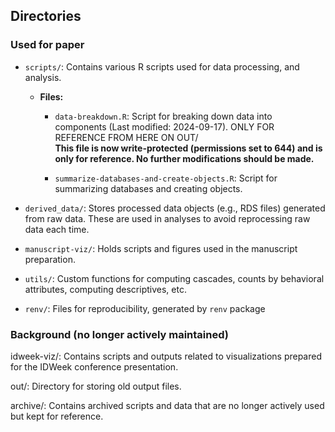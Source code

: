 ## Directories

### Used for paper

- `scripts/`: Contains various R scripts used for data processing, and analysis.

  - **Files:**
      - `data-breakdown.R`: Script for breaking down data into components (Last modified: 2024-09-17). ONLY FOR REFERENCE FROM HERE ON OUT/  
      **This file is now write-protected (permissions set to 644) and is only for reference. No further modifications should be made.**  

      - `summarize-databases-and-create-objects.R`: Script for summarizing databases and creating objects.




- `derived_data/`: Stores processed data objects (e.g., RDS files) generated from raw data. These are used in analyses to avoid reprocessing raw data each time.

- `manuscript-viz/`: Holds scripts and figures used in the manuscript preparation.

- `utils/`: Custom functions for computing cascades, counts by behavioral attributes, computing descriptives, etc. 

- `renv/`: Files for reproducibility, generated by `renv` package


### Background (no longer actively maintained)

idweek-viz/: Contains scripts and outputs related to visualizations prepared for the IDWeek conference presentation.

out/: Directory for storing old output files.

archive/: Contains archived scripts and data that are no longer actively used but kept for reference.
